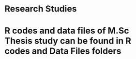 # Research Studies

# R codes and data files of M.Sc Thesis study can be found in R codes and Data Files folders

